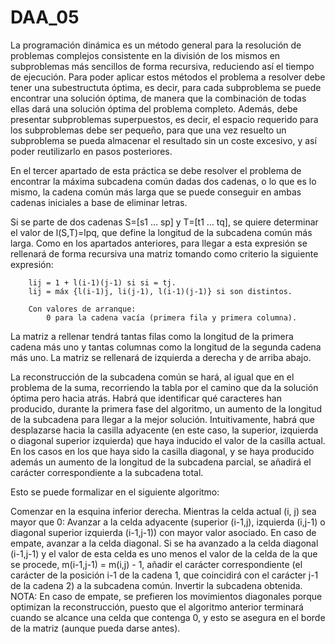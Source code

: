 # DAA_05


La programación dinámica es un método general para la resolución de problemas complejos consistente en la división de los mismos en subproblemas más sencillos de forma recursiva, reduciendo así el tiempo de ejecución. Para poder aplicar estos métodos el problema a resolver debe tener una subestructuta óptima, es decir, para cada subproblema se puede encontrar una solución óptima, de manera que la combinación de todas ellas dará una solución óptima del problema completo. Además, debe presentar subproblemas superpuestos, es decir, el espacio requerido para los subproblemas debe ser pequeño, para que una vez resuelto un subproblema se pueda almacenar el resultado sin un coste excesivo, y así poder reutilizarlo en pasos posteriores.



En el tercer apartado de esta práctica se debe resolver el problema de encontrar la máxima subcadena común dadas dos cadenas, o lo que es lo mismo, la cadena común más larga que se puede conseguir en ambas cadenas iniciales a base de eliminar letras.

Si se parte de dos cadenas S=[s1 ... sp] y T=[t1 ... tq], se quiere determinar el valor de l(S,T)=lpq, que define la longitud de la subcadena común más larga. Como en los apartados anteriores, para llegar a esta expresión se rellenará de forma recursiva una matriz tomando como criterio la siguiente expresión:

        lij = 1 + l(i-1)(j-1) si si = tj.
        lij = máx {l(i-1)j, li(j-1), l(i-1)(j-1)} si son distintos. 

        Con valores de arranque:
            0 para la cadena vacía (primera fila y primera columna).
La matriz a rellenar tendrá tantas filas como la longitud de la primera cadena más uno y tantas columnas como la longitud de la segunda cadena más uno. La matriz se rellenará de izquierda a derecha y de arriba abajo.

La reconstrucción de la subcadena común se hará, al igual que en el problema de la suma, recorriendo la tabla por el camino que da la solución óptima pero hacia atrás. Habrá que identificar qué caracteres han producido, durante la primera fase del algoritmo, un aumento de la longitud de la subcadena para llegar a la mejor solución. Intuitivamente, habrá que desplazarse hacia la casilla adyacente (en este caso, la superior, izquierda o diagonal superior izquierda) que haya inducido el valor de la casilla actual. En los casos en los que haya sido la casilla diagonal, y se haya producido además un aumento de la longitud de la subcadena parcial, se añadirá el carácter correspondiente a la subcadena total.

Esto se puede formalizar en el siguiente algoritmo:

Comenzar en la esquina inferior derecha.
Mientras la celda actual (i, j) sea mayor que 0:
Avanzar a la celda adyacente (superior (i-1,j), izquierda (i,j-1) o diagonal superior izquierda (i-1,j-1)) con mayor valor asociado. En caso de empate, avanzar a la celda diagonal.
Si se ha avanzado a la celda diagonal (i-1,j-1) y el valor de esta celda es uno menos el valor de la celda de la que se procede, m(i-1,j-1) = m(i,j) - 1, añadir el carácter correspondiente (el carácter de la posición i-1 de la cadena 1, que coincidirá con el carácter j-1 de la cadena 2) a la subcadena común.
Invertir la subcadena obtenida.
NOTA: En caso de empate, se prefieren los movimientos diagonales porque optimizan la reconstrucción, puesto que el algoritmo anterior terminará cuando se alcance una celda que contenga 0, y esto se asegura en el borde de la matriz (aunque pueda darse antes).




